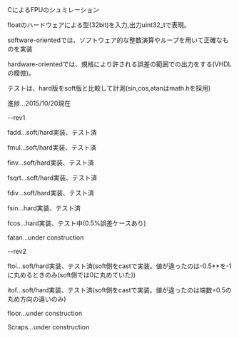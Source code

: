 CによるFPUのシュミレーション

floatのハードウェアによる型(32bit)を入力,出力uint32_tで表現。

software-orientedでは、ソフトウェア的な整数演算やループを用いて正確なものを実装

hardware-orientedでは、規格により許される誤差の範囲での出力をする(VHDLの模倣)。

テストは、hard版をsoft版と比較して計測(sin,cos,atanはmath.hを採用)

進捗...2015/10/20現在

--rev1

fadd...soft/hard実装、テスト済

fmul...soft/hard実装、テスト済

finv...soft/hard実装、テスト済

fsqrt...soft/hard実装、テスト済

fdiv...soft/hard実装、テスト済

fsin...hard実装、テスト済

fcos...hard実装、テスト中(0.5%誤差ケースあり)

fatan...under construction

--rev2

ftoi...soft/hard実装、テスト済(soft側をcastで実装。値が違ったのは-0.5**を-1に丸めるときのみ(soft側では0に丸めていた))

itof...soft/hard実装、テスト済(soft側をcastで実装。値が違ったのは端数=0.5の丸め方向の違いのみ)

floor...under construction

Scraps...under construction

